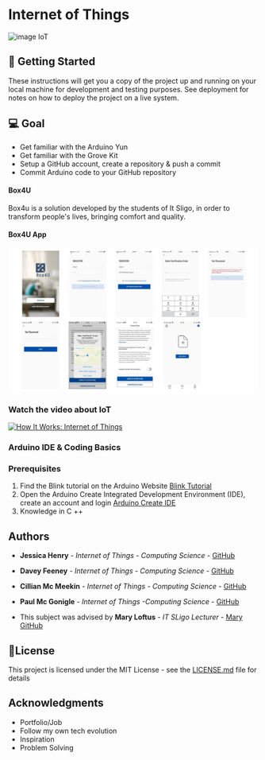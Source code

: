 # Internet of Things 

![image IoT](https://github.com/henry-jessica/IoT_Project/blob/main/IoTS.png)


## 🚀 Getting Started

These instructions will get you a copy of the project up and running on your local machine for development and testing purposes. See deployment for notes on how to deploy the project on a live system.


## 💻 Goal 
 * Get familiar with the Arduino Yun 
 * Get familiar with the Grove Kit
 * Setup a GitHub account, create a repository & push a commit
* Commit Arduino code to your GitHub repository


#### Box4U

Box4u is a solution developed by the students of It Sligo, in order to transform people's lives, bringing comfort and quality.


#### Box4U App

![image_App](https://github.com/Box4U/IoT-Project-Code/blob/main/imagem.jpg)


### Watch the video about IoT

[![How It Works: Internet of Things](http://img.youtube.com/vi/QSIPNhOiMoE/0.jpg)](http://www.youtube.com/watch?v=QSIPNhOiMoE "more about")


### Arduino IDE & Coding Basics

### Prerequisites
 1.	Find the Blink tutorial on the Arduino Website [Blink Tutorial](https://www.arduino.cc/en/Tutorial/BuiltInExamples/Blink) 
 2.	Open the Arduino Create Integrated Development Environment (IDE), create an account and login [Arduino Create IDE](https://create.arduino.cc/editor)
 3. Knowledge in C ++

## Authors

* **Jessica Henry** - *Internet of Things - Computing Science* - [GitHub](https://github.com/henry-jessica)
* **Davey Feeney** - *Internet of Things - Computing Science* - [GitHub](https://github.com/Davey-Feeney18)
* **Cillian Mc Meekin** - *Internet of Things - Computing Science* - [GitHub](https://github.com/CMcMeekin2002)
* **Paul Mc Gonigle** - *Internet of Things -Computing Science* - [GitHub](https://github.com/goniglep57)


* This subject was advised by **Mary Loftus** -  *IT SLigo Lecturer* - [Mary GitHub](https://github.com/marloft)  


## 📝License

This project is licensed under the MIT License - see the [LICENSE.md](LICENSE.md) file for details

## Acknowledgments

* Portfolio/Job 
* Follow my own tech evolution 
* Inspiration
* Problem Solving 





